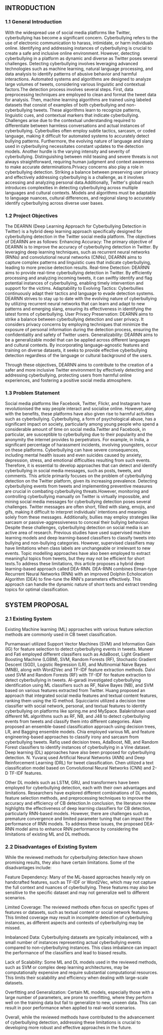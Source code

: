 ## INTRODUCTION

### 1.1 General Introduction

With the widespread use of social media platforms like Twitter, cyberbullying has become a significant concern. Cyberbullying refers to the use of electronic communication to harass, intimidate, or harm individuals online. Identifying and addressing instances of cyberbullying is crucial to create a safe and inclusive online environment. However, detecting cyberbullying in a platform as dynamic and diverse as Twitter poses several challenges.
Detecting cyberbullying involves leveraging advanced technologies such as machine learning, natural language processing, and data analysis to identify patterns of abusive behavior and harmful interactions. Automated systems and algorithms are designed to analyze large volumes of tweets, considering various linguistic and contextual factors.The detection process involves several steps. First, data preprocessing techniques are employed to clean and format the tweet data for analysis. Then, machine learning algorithms are trained using labeled datasets that consist of examples of both cyberbullying and non-cyberbullying tweets. These algorithms learn to recognize patterns, linguistic cues, and contextual markers that indicate cyberbullying.
Challenges arise due to the contextual understanding required to differentiate between harmless conversations and actual instances of cyberbullying. Cyberbullies often employ subtle tactics, sarcasm, or coded language, making it difficult for automated systems to accurately detect bullying patterns. Furthermore, the evolving nature of language and slang used in cyberbullying necessitates constant updates to the detection models.
Another hurdle is the varying intensity and severity of cyberbullying. Distinguishing between mild teasing and severe threats is not always straightforward, requiring human judgment and context awareness to make accurate determinations.Privacy concerns also play a role in cyberbullying detection. Striking a balance between preserving user privacy and effectively addressing cyberbullying is a challenge, as it involves accessing and analyzing personal data.Additionally, Twitter's global reach introduces complexities in detecting cyberbullying across multiple languages and cultural contexts. Models and algorithms must be adaptable to language nuances, cultural differences, and regional slang to accurately identify cyberbullying across diverse user bases.

### 1.2 Project Objectives

The DEARNN (Deep Learning Approach for Cyberbullying Detection in Twitter) is a hybrid deep learning approach specifically designed for cyberbullying detection in the Twitter social media platform. The objectives of DEARNN are as follows:
Enhancing Accuracy: The primary objective of DEARNN is to improve the accuracy of cyberbullying detection in Twitter. By leveraging deep learning techniques, such as recurrent neural networks (RNNs) and convolutional neural networks (CNNs), DEARNN aims to capture complex patterns and linguistic cues that indicate cyberbullying, leading to more precise detection results.
Real-time Detection: DEARNN aims to provide real-time cyberbullying detection in Twitter. By efficiently processing and analyzing incoming tweets, it can swiftly identify and flag potential instances of cyberbullying, enabling timely intervention and support for the victims.
Adaptability to Evolving Tactics: Cyberbullies continuously adapt their tactics and language to evade detection systems. DEARNN strives to stay up to date with the evolving nature of cyberbullying by utilizing recurrent neural networks that can learn and adapt to new patterns and emerging slang, ensuring its effectiveness in identifying the latest forms of cyberbullying.
User Privacy Preservation: DEARNN aims to strike a balance between cyberbullying detection and user privacy. It considers privacy concerns by employing techniques that minimize the exposure of personal information during the detection process, ensuring the confidentiality and safety of Twitter users.
Generalizability: DEARNN aims to be a generalizable model that can be applied across different languages and cultural contexts. By incorporating language-agnostic features and training on diverse datasets, it seeks to provide effective cyberbullying detection regardless of the language or cultural background of the users.

Through these objectives, DEARNN aims to contribute to the creation of a safer and more inclusive Twitter environment by effectively detecting and addressing cyberbullying, protecting users from harmful online experiences, and fostering a positive social media atmosphere.

### 1.3 Problem Statement

Social media platforms like Facebook, Twitter, Flickr, and Instagram have revolutionised the way people interact and socialise online. However, along with the benefits, these platforms have also given rise to harmful activities such as cyberbullying. Cyberbullying, a form of psychological abuse, has a significant impact on society, particularly among young people who spend a considerable amount of time on social media.Twitter and Facebook, in particular, are susceptible to cyberbullying due to their popularity and the anonymity the internet provides to perpetrators. For example, in India, a significant percentage of harassment incidents, involving youngsters, occur on these platforms. Cyberbullying can have severe consequences, including mental health issues and even suicides caused by anxiety, depression, stress, and emotional difficulties resulting from such events.
Therefore, it is essential to develop approaches that can detect and identify cyberbullying in social media messages, such as posts, tweets, and comments. This article primarily focuses on the problem of cyberbullying detection on the Twitter platform, given its increasing prevalence. Detecting cyberbullying events from tweets and implementing preventive measures are crucial in combating cyberbullying threats.However, monitoring and controlling cyberbullying manually on Twitter is virtually impossible, and mining social media messages for cyberbullying detection poses several challenges. Twitter messages are often short, filled with slang, emojis, and gifs, making it difficult to interpret individuals' intentions and meanings solely from these messages. Additionally, bullies may employ strategies like sarcasm or passive-aggressiveness to conceal their bullying behaviour.
Despite these challenges, cyberbullying detection on social media is an active area of research. Previous studies have used supervised machine learning models and deep learning-based classifiers to classify tweets into bullying and non-bullying categories. However, supervised classifiers may have limitations when class labels are unchangeable or irrelevant to new events. Topic modelling approaches have also been employed to extract meaningful topics from tweets, but they may not be efficient for short texts.To address these limitations, this article proposes a hybrid deep learning-based approach called DEA-RNN. DEA-RNN combines Elman-type Recurrent Neural Networks (RNN) with an improved Dolphin Echolocation Algorithm (DEA) to fine-tune the RNN's parameters effectively. This approach can handle the dynamic nature of short texts and extract trending topics for optimal classification.

## SYSTEM PROPOSAL

### 2.1 Existing System
Existing Machine learning (ML) approaches with various feature selection methods are commonly used in CB tweet classification.


Purnamasari utilized Support Vector Machines (SVM) and Information Gain (IG) for feature selection to detect cyberbullying events in tweets. 
Muneer and Fati employed different classifiers such as AdaBoost, Light Gradient Boosting Machine (LGBM), SVM, Random Forests (RF), Stochastic Gradient Descent (SGD), Logistic Regression (LR), and Multinomial Naive Bayes (MNB), along with Word2Vec and TF-IDF feature extraction methods.
Dalvi used SVM and Random Forests (RF) with TF-IDF for feature extraction to detect cyberbullying in tweets. 
Al-garadi investigated cyberbullying identification using ML classifiers such as RF, Naïve Bayes (NB), and SVM based on various features extracted from Twitter.
Huang proposed an approach that integrated social media features and textual content features, ranking them using the IG method. 
Squicciarini utilized a decision tree classifier with social network, personal, and textual features to identify cyberbullying on platforms like spring.me and MySpace.
Balakrishnan used different ML algorithms such as RF, NB, and J48 to detect cyberbullying events from tweets and classify them into different categories. 
Alam proposed an ensemble-based classification approach using decision trees, LR, and Bagging ensemble models.
Chia employed various ML and feature engineering-based approaches to classify irony and sarcasm from cyberbullying tweets. 
Rafiq used decision trees, AdaBoost, NB, and Random Forest classifiers to identify instances of cyberbullying in a Vine dataset.
Deep learning (DL) approaches have also been proposed for cyberbullying detection. N. Yuvaraj used Artificial Neural Networks (ANN) and Deep Reinforcement Learning (DRL) for tweet classification. 
Chen utilized a text classification model based on Convolutional Neural Networks (CNN) and 2-D TF-IDF features.

Other DL models such as LSTM, GRU, and transformers have been employed for cyberbullying detection, each with their own advantages and limitations. Researchers have explored different combinations of DL models, feature selection methods, and preprocessing techniques to improve the accuracy and efficiency of CB detection.In conclusion, the literature review highlights the effectiveness of deep learning classifiers for CB detection, particularly RNN-based models. However, there are challenges such as premature convergence and limited parameter tuning that can impact the performance of RNN models. To address these issues, the proposed DEA-RNN model aims to enhance RNN performance by considering the limitations of existing ML and DL methods.

### 2.2 Disadvantages of Existing System


While the reviewed methods for cyberbullying detection have shown promising results, they also have certain limitations. Some of the disadvantages include:


Feature Dependency: Many of the ML-based approaches heavily rely on handcrafted features, such as TF-IDF or Word2Vec, which may not capture the full context and nuances of cyberbullying. These features may also be sensitive to the specific dataset and may not generalize well to different scenarios.


Limited Coverage: The reviewed methods often focus on specific types of features or datasets, such as textual content or social network features. This limited coverage may result in incomplete detection of cyberbullying instances, as different aspects and contexts of cyberbullying may be missed.


Imbalanced Data: Cyberbullying datasets are typically imbalanced, with a small number of instances representing actual cyberbullying events compared to non-cyberbullying instances. This class imbalance can impact the performance of the classifiers and lead to biased results.


Lack of Scalability: Some ML and DL models used in the reviewed methods, such as SVM or complex deep learning architectures, may be computationally expensive and require substantial computational resources. This limits their scalability and efficiency when dealing with large-scale datasets.


Overfitting and Generalization: Certain ML models, especially those with a large number of parameters, are prone to overfitting, where they perform well on the training data but fail to generalize to new, unseen data. This can result in poor performance when applied to real-world scenarios.


Overall, while the reviewed methods have contributed to the advancement of cyberbullying detection, addressing these limitations is crucial to developing more robust and effective approaches in the future.
